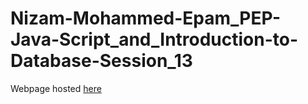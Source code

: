 # Nizam-Mohammed-Epam_PEP-Java-Script_and_Introduction-to-Database-Session_13

Webpage hosted [here](https://nizam19.github.io/Nizam-Mohammed-Epam_PEP-Java-Script_and_Introduction-to-Database-Session_13/)
